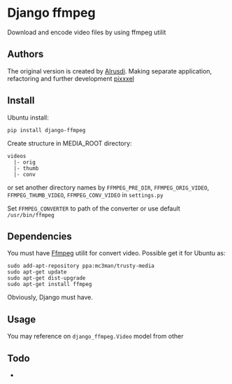 # Django ffmpeg
Download and encode video files by using ffmpeg utilit

## Authors

The original version is created by [Alrusdi](https://github.com/alrusdi/).
Making separate application, refactoring and further development [pixxxel](https://github.com/pixxxel/)

## Install

Ubuntu install:
```shell
pip install django-ffmpeg
```

Create structure in MEDIA_ROOT directory:
```
videos
  |- orig
  |- thumb
  |- conv
```
or set another directory names by `FFMPEG_PRE_DIR`, `FFMPEG_ORIG_VIDEO`,
`FFMPEG_THUMB_VIDEO`, `FFMPEG_CONV_VIDEO` in `settings.py`

Set `FFMPEG_CONVERTER` to path of the converter or use default `/usr/bin/ffmpeg`

## Dependencies

You must have [Ffmpeg](https://ffmpeg.org/) utilit for convert video.
Possible get it for Ubuntu as:
```shell
sudo add-apt-repository ppa:mc3man/trusty-media
sudo apt-get update
sudo apt-get dist-upgrade
sudo apt-get install ffmpeg
```

Obviously, Django must have.

## Usage

You may reference on `django_ffmpeg.Video` model from other

## Todo
*
